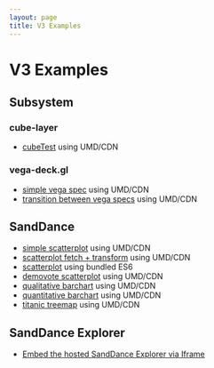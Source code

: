 ```yaml
---
layout: page
title: V3 Examples
---
```


# V3 Examples

## Subsystem

### cube-layer
* [cubeTest](../tests/v3/umd/cubeTest.html) using UMD/CDN

### vega-deck.gl
* [simple vega spec](../tests/v3/umd/vega-deck.gl.test.html) using UMD/CDN
* [transition between vega specs](../tests/v3/umd/transition.html) using UMD/CDN

## SandDance
* [simple scatterplot](../tests/v3/umd/test.html) using UMD/CDN
* [scatterplot fetch + transform](../tests/v3/umd/transforms.html) using UMD/CDN
* [scatterplot](../tests/v3/es6/sanddance-test-es6.html) using bundled ES6
* [demovote scatterplot](../tests/v3/umd/scatterplotTest.html) using UMD/CDN
* [qualitative barchart](../tests/v3/umd/qualBarChartTest.html) using UMD/CDN
* [quantitative barchart](../tests/v3/umd/quanBarChartTest.html) using UMD/CDN
* [titanic treemap](../tests/v3/umd/treeMapTest.html) using UMD/CDN

## SandDance Explorer
* [Embed the hosted SandDance Explorer via Iframe](../tests/v3/umd/embed.html)  